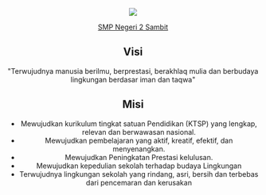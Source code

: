 <div align="center">
    <p>
        <a href="https://esamda.github.io/"><img src="https://avatars.githubusercontent.com/u/176549595?s=200&v=4" /></a>
    </p>
    <p>
    <a href="https://maps.app.goo.gl/fq3WnDAqgTYMaoKb7">SMP Negeri 2 Sambit</a>
</p>

## Visi

"Terwujudnya manusia berilmu, berprestasi, berakhlaq mulia dan berbudaya lingkungan berdasar iman dan taqwa"

## Misi

-   Mewujudkan kurikulum tingkat satuan Pendidikan (KTSP) yang lengkap, relevan dan berwawasan nasional.
-   Mewujudkan pembelajaran yang aktif, kreatif, efektif, dan menyenangkan.
-   Mewujudkan Peningkatan Prestasi kelulusan.
-   Mewujudkan kepedulian sekolah terhadap budaya Lingkungan
-   Terwujudnya lingkungan sekolah yang rindang, asri, bersih dan terbebas dari pencemaran dan kerusakan
